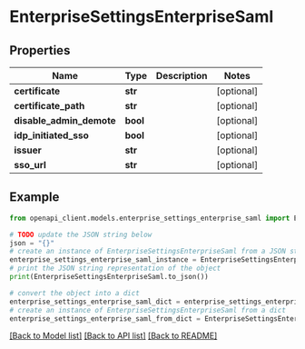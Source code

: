 # EnterpriseSettingsEnterpriseSaml


## Properties

Name | Type | Description | Notes
------------ | ------------- | ------------- | -------------
**certificate** | **str** |  | [optional] 
**certificate_path** | **str** |  | [optional] 
**disable_admin_demote** | **bool** |  | [optional] 
**idp_initiated_sso** | **bool** |  | [optional] 
**issuer** | **str** |  | [optional] 
**sso_url** | **str** |  | [optional] 

## Example

```python
from openapi_client.models.enterprise_settings_enterprise_saml import EnterpriseSettingsEnterpriseSaml

# TODO update the JSON string below
json = "{}"
# create an instance of EnterpriseSettingsEnterpriseSaml from a JSON string
enterprise_settings_enterprise_saml_instance = EnterpriseSettingsEnterpriseSaml.from_json(json)
# print the JSON string representation of the object
print(EnterpriseSettingsEnterpriseSaml.to_json())

# convert the object into a dict
enterprise_settings_enterprise_saml_dict = enterprise_settings_enterprise_saml_instance.to_dict()
# create an instance of EnterpriseSettingsEnterpriseSaml from a dict
enterprise_settings_enterprise_saml_from_dict = EnterpriseSettingsEnterpriseSaml.from_dict(enterprise_settings_enterprise_saml_dict)
```
[[Back to Model list]](../README.md#documentation-for-models) [[Back to API list]](../README.md#documentation-for-api-endpoints) [[Back to README]](../README.md)


